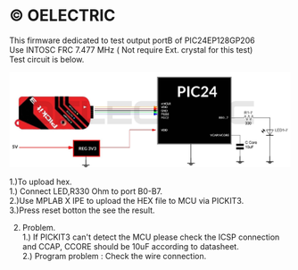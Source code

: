 © OELECTRIC
===============================================================================
This firmware dedicated to test output portB of PIC24EP128GP206  
Use INTOSC FRC 7.477 MHz ( Not require Ext. crystal for this test)  
Test circuit is below.  

![Test Circuit](https://github.com/OELECTRIC/MCU/blob/master/Microchip/PIC24/PIC24EP128GP206/pic/PIC24_Test1.JPG)

1.)To upload hex.  
  1.) Connect LED,R330 Ohm to port B0-B7.  
  2.)Use MPLAB X IPE to upload the HEX file to MCU via PICKIT3.  
  3.)Press reset botton the see the result.  

2. Problem.  
  1.) If PICKIT3 can't detect the MCU please check the ICSP connection and CCAP, CCORE should be 10uF according to datasheet.  
  2.) Program problem : Check the wire connection.  

